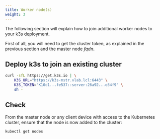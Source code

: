 ```yaml
---
title: Worker node(s)
weight: 3
---
```


The following section will explain how to join additional worker nodes to your
k3s deployment.

First of all, you will need to get the cluster token, as explained in the previous section and the master node _fqdn_.

## Deploy k3s to join an existing cluster

```bash
curl -sfL https://get.k3s.io | \
    K3S_URL="https://k3s-mstr.vlab.lcl:6443" \
    K3S_TOKEN="K10d1...fe537::server:26a92...e34f9" \
    sh -
```

## Check

From the master node or any client device with access to the Kubernetes cluster, ensure that the node is now added to the cluster:

```bash
kubectl get nodes
```
